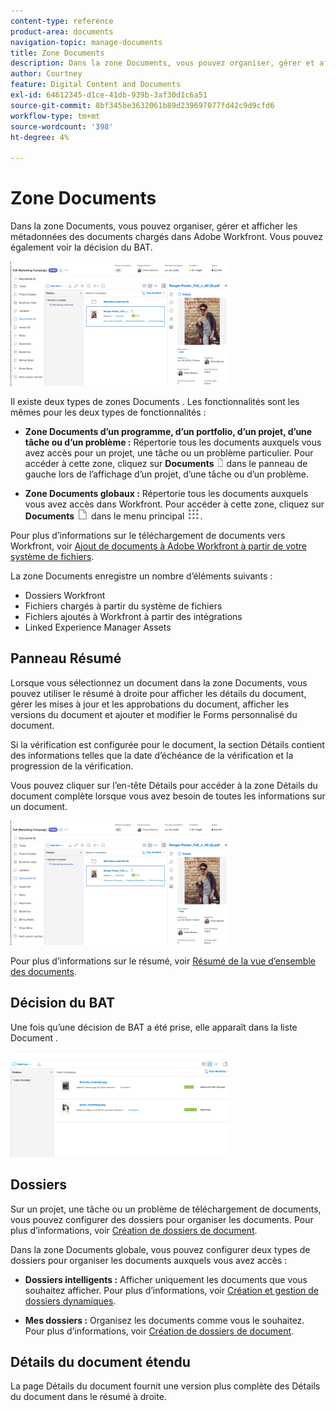 ```yaml
---
content-type: reference
product-area: documents
navigation-topic: manage-documents
title: Zone Documents
description: Dans la zone Documents, vous pouvez organiser, gérer et afficher les métadonnées des documents chargés dans Adobe Workfront. Vous pouvez également voir la décision du BAT.
author: Courtney
feature: Digital Content and Documents
exl-id: 64612345-d1ce-41db-939b-3af30d1c6a51
source-git-commit: 8bf345be3632061b89d239697077fd42c9d9cfd6
workflow-type: tm+mt
source-wordcount: '398'
ht-degree: 4%

---
```


# Zone Documents

Dans la zone Documents, vous pouvez organiser, gérer et afficher les métadonnées des documents chargés dans Adobe Workfront. Vous pouvez également voir la décision du BAT.

![](assets/documents-area-v2-350x199.png)

Il existe deux types de zones Documents . Les fonctionnalités sont les mêmes pour les deux types de fonctionnalités :

* **Zone Documents d’un programme, d’un portfolio, d’un projet, d’une tâche ou d’un problème :** Répertorie tous les documents auxquels vous avez accès pour un projet, une tâche ou un problème particulier. Pour accéder à cette zone, cliquez sur **Documents** ![](assets/document-icon-12x14.png) dans le panneau de gauche lors de l’affichage d’un projet, d’une tâche ou d’un problème.

* **Zone Documents globaux :** Répertorie tous les documents auxquels vous avez accès dans Workfront. Pour accéder à cette zone, cliquez sur **Documents** ![](assets/document-icon.png) dans le menu principal ![](assets/main-menu-icon.png).

Pour plus d’informations sur le téléchargement de documents vers Workfront, voir [Ajout de documents à Adobe Workfront à partir de votre système de fichiers](../../documents/adding-documents-to-workfront/add-documents-from-file-system.md).


La zone Documents enregistre un nombre d’éléments suivants :

* Dossiers Workfront
* Fichiers chargés à partir du système de fichiers
* Fichiers ajoutés à Workfront à partir des intégrations
* Linked Experience Manager Assets

## Panneau Résumé

Lorsque vous sélectionnez un document dans la zone Documents, vous pouvez utiliser le résumé à droite pour afficher les détails du document, gérer les mises à jour et les approbations du document, afficher les versions du document et ajouter et modifier le Forms personnalisé du document.

Si la vérification est configurée pour le document, la section Détails contient des informations telles que la date d’échéance de la vérification et la progression de la vérification.

Vous pouvez cliquer sur l’en-tête Détails pour accéder à la zone Détails du document complète lorsque vous avez besoin de toutes les informations sur un document.

![](assets/documents-area-v2-350x199.png)

Pour plus d’informations sur le résumé, voir [Résumé de la vue d’ensemble des documents](../../documents/managing-documents/summary-for-documents.md).

## Décision du BAT

Une fois qu’une décision de BAT a été prise, elle apparaît dans la liste Document .

![](assets/proof-decision---doc-list-350x168.png)

## Dossiers

Sur un projet, une tâche ou un problème de téléchargement de documents, vous pouvez configurer des dossiers pour organiser les documents. Pour plus d’informations, voir [Création de dossiers de document](../../documents/organizing-documents/create-documents-folder.md).

Dans la zone Documents globale, vous pouvez configurer deux types de dossiers pour organiser les documents auxquels vous avez accès :

* **Dossiers intelligents :** Afficher uniquement les documents que vous souhaitez afficher. Pour plus d’informations, voir [Création et gestion de dossiers dynamiques](../../documents/organizing-documents/create-manage-smart-folders.md).

* **Mes dossiers :** Organisez les documents comme vous le souhaitez. Pour plus d’informations, voir [Création de dossiers de document](../../documents/organizing-documents/create-documents-folder.md).

## Détails du document étendu

La page Détails du document fournit une version plus complète des Détails du document dans le résumé à droite.

